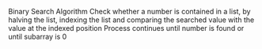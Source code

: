 








Binary Search Algorithm
Check whether a number is contained in a list, by halving the list, indexing
the list and comparing the searched value with the value at the indexed
position
Process continues until number is found or until subarray is 0
